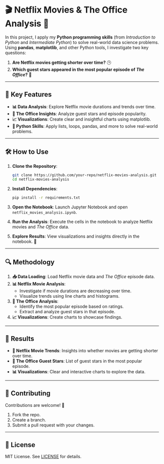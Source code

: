 
# 🎬 Netflix Movies & The Office Analysis  🚀

In this project, I apply my **Python programming skills** (from *Introduction to Python* and *Intermediate Python*) to solve real-world data science problems. Using **pandas**, **matplotlib**, and other Python tools, I investigate two key questions:  
1. **Are Netflix movies getting shorter over time?** 🕒  
2. **Which guest stars appeared in the most popular episode of *The Office*?** 🌟  

---

## 🚀 Key Features
- **📊 Data Analysis**: Explore Netflix movie durations and trends over time.
- **🎥 The Office Insights**: Analyze guest stars and episode popularity.
- **📈 Visualizations**: Create clear and insightful charts using matplotlib.
- **🐍 Python Skills**: Apply lists, loops, pandas, and more to solve real-world problems.

---

## 🛠️ How to Use
1. **Clone the Repository**:
   ```bash
   git clone https://github.com/your-repo/netflix-movies-analysis.git
   cd netflix-movies-analysis
   ```

2. **Install Dependencies**:
   ```bash
   pip install -r requirements.txt
   ```

3. **Open the Notebook**:
   Launch Jupyter Notebook and open `netflix_movies_analysis.ipynb`.

4. **Run the Analysis**:
   Execute the cells in the notebook to analyze Netflix movies and *The Office* data.

5. **Explore Results**:
   View visualizations and insights directly in the notebook. 🎉

---

## 🔍 Methodology
1. **📥 Data Loading**: Load Netflix movie data and *The Office* episode data.
2. **📊 Netflix Movie Analysis**:
   - Investigate if movie durations are decreasing over time.
   - Visualize trends using line charts and histograms.
3. **🎥 The Office Analysis**:
   - Identify the most popular episode based on ratings.
   - Extract and analyze guest stars in that episode.
4. **📈 Visualizations**: Create charts to showcase findings.

---

## 📌 Results
- **📅 Netflix Movie Trends**: Insights into whether movies are getting shorter over time.
- **🌟 The Office Guest Stars**: List of guest stars in the most popular episode.
- **📊 Visualizations**: Clear and interactive charts to explore the data.

---

## 🤝 Contributing
Contributions are welcome! 🎉  
1. Fork the repo.  
2. Create a branch.  
3. Submit a pull request with your changes.  

---

## 📜 License
MIT License. See [LICENSE](LICENSE) for details.
